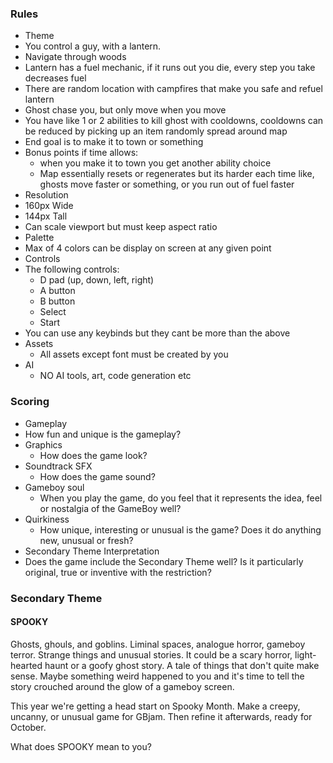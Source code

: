 ### Rules
 - Theme
  - You control a guy, with a lantern.
  - Navigate through woods
  - Lantern has a fuel mechanic, if it runs out you die, every step you take decreases fuel
  - There are random location with campfires that make you safe and refuel lantern
  - Ghost chase you, but only move when you move
  - You have like 1 or 2 abilities to kill ghost with cooldowns, cooldowns can be reduced by picking up an item randomly spread around map
  - End goal is to make it to town or something
  - Bonus points if time allows:
	- when you make it to town you get another ability choice
	- Map essentially resets or  regenerates but its harder each time like, ghosts move faster or something, or you run out of fuel faster
 - Resolution
  - 160px Wide
  - 144px Tall
  - Can scale viewport but must keep aspect ratio
 - Palette
  - Max of 4 colors can be display on screen at any given point
 - Controls
  - The following controls:
	- D pad (up, down, left, right)
	- A button
	- B button
	- Select
	- Start
  - You can use any keybinds but they cant be more than the above
 - Assets
   - All assets except font must be created by you
 - AI
   - NO AI tools, art, code generation etc

### Scoring
 - Gameplay
  - How fun and unique is the gameplay?
 - Graphics
   - How does the game look?
 - Soundtrack SFX
   - How does the game sound?
 - Gameboy soul
   - When you play the game, do you feel that it represents the idea, feel or nostalgia of the GameBoy well?
 - Quirkiness
   - How unique, interesting or unusual is the game? Does it do anything new, unusual or fresh?
 - Secondary Theme Interpretation
  - Does the game include the Secondary Theme well? Is it particularly original, true or inventive with the restriction?

### Secondary Theme
#### SPOOKY
Ghosts, ghouls, and goblins. Liminal spaces, analogue horror, gameboy terror. Strange things and unusual stories. It could be a scary horror, light-hearted haunt or a goofy ghost story. A tale of things that don't quite make sense. Maybe something weird happened to you and it's time to tell the story crouched around the glow of a gameboy screen.

This year we're getting a head start on Spooky Month. Make a creepy, uncanny, or unusual game for GBjam. Then refine it afterwards, ready for October.

What does SPOOKY mean to you?
